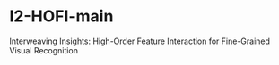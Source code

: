 # I2-HOFI-main
Interweaving Insights: High-Order Feature Interaction for Fine-Grained Visual Recognition
